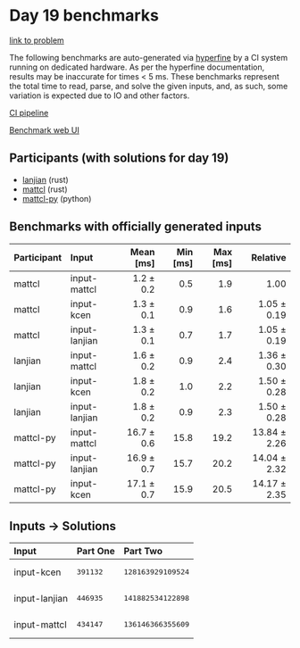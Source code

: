# Day 19 benchmarks

[link to problem](https://adventofcode.com/2023/day/19)

The following benchmarks are auto-generated via
[hyperfine](https://github.com/sharkdp/hyperfine) by a CI system running on
dedicated hardware. As per the hyperfine documentation, results may be
inaccurate for times < 5 ms. These benchmarks represent the total time to read,
parse, and solve the given inputs, and, as such, some variation is expected due
to IO and other factors.

[CI pipeline](http://ci.papercode.net:8080/teams/main/pipelines/aoc2023)

[Benchmark web UI](https://aoc.ancalagon.black)


## Participants (with solutions for day 19)

- [lanjian](https://github.com/lanjian/aoc-2023) (rust)
- [mattcl](https://github.com/mattcl/aoc2023) (rust)
- [mattcl-py](https://github.com/mattcl/aoc2023-py) (python)


## Benchmarks with officially generated inputs

| Participant | Input | Mean [ms] | Min [ms] | Max [ms] | Relative |
|:---|:---|---:|---:|---:|---:|
| mattcl | input-mattcl | 1.2 ± 0.2 | 0.5 | 1.9 | 1.00 |
| mattcl | input-kcen | 1.3 ± 0.1 | 0.9 | 1.6 | 1.05 ± 0.19 |
| mattcl | input-lanjian | 1.3 ± 0.1 | 0.7 | 1.7 | 1.05 ± 0.19 |
| lanjian | input-mattcl | 1.6 ± 0.2 | 0.9 | 2.4 | 1.36 ± 0.30 |
| lanjian | input-kcen | 1.8 ± 0.2 | 1.0 | 2.2 | 1.50 ± 0.28 |
| lanjian | input-lanjian | 1.8 ± 0.2 | 0.9 | 2.3 | 1.50 ± 0.28 |
| mattcl-py | input-mattcl | 16.7 ± 0.6 | 15.8 | 19.2 | 13.84 ± 2.26 |
| mattcl-py | input-lanjian | 16.9 ± 0.7 | 15.7 | 20.2 | 14.04 ± 2.32 |
| mattcl-py | input-kcen | 17.1 ± 0.7 | 15.9 | 20.5 | 14.17 ± 2.35 |


## Inputs -> Solutions

| Input | Part One | Part Two |
|:---|:---|:---|
|input-kcen|<pre>391132</pre>|<pre>128163929109524</pre>|
|input-lanjian|<pre>446935</pre>|<pre>141882534122898</pre>|
|input-mattcl|<pre>434147</pre>|<pre>136146366355609</pre>|